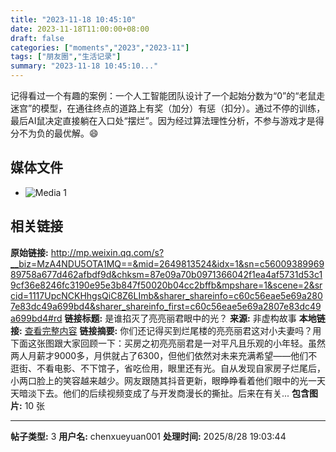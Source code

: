 ```yaml
---
title: "2023-11-18 10:45:10"
date: 2023-11-18T11:00:00+08:00
draft: false
categories: ["moments","2023","2023-11"]
tags: ["朋友圈","生活记录"]
summary: "2023-11-18 10:45:10..."
---
```


记得看过一个有趣的案例：一个人工智能团队设计了一个起始分数为“0”的“老鼠走迷宫”的模型，在通往终点的道路上有奖（加分）有惩（扣分）。通过不停的训练，最后AI鼠决定直接躺在入口处“摆烂”。因为经过算法理性分析，不参与游戏才是得分不为负的最优解。😄

## 媒体文件

- ![Media 1](/Moments/photos/2023-11-18/202311181045100.jpg)

## 相关链接

**原始链接:** http://mp.weixin.qq.com/s?__biz=MzA4NDU5OTA1MQ==&mid=2649813524&idx=1&sn=c5600938996989758a677d462afbdf9d&chksm=87e09a70b0971366042f1ea4af5731d53c19cf36e8246fc3190e95e3b847f50020b04cc2bffb&mpshare=1&scene=2&srcid=1117UpcNCKHhgsQiC8Z6LImb&sharer_shareinfo=c60c56eae5e69a2807e83dc49a699bd4&sharer_shareinfo_first=c60c56eae5e69a2807e83dc49a699bd4#rd
**链接标题:** 是谁掐灭了亮亮丽君眼中的光？
**来源:** 非虚构故事
**本地链接:** [查看完整内容](/link_content/2023/11/2023-11-18-1/link_content/)
**链接摘要:** 你们还记得买到烂尾楼的亮亮丽君这对小夫妻吗？用下面这张图跟大家回顾一下：买房之初亮亮丽君是一对平凡且乐观的小年轻。虽然两人月薪才9000多，月供就占了6300，但他们依然对未来充满希望——他们不逛街、不看电影、不下馆子，省吃俭用，眼里还有光。自从发现自家房子烂尾后，小两口脸上的笑容越来越少。网友跟随其抖音更新，眼睁睁看着他们眼中的光一天天暗淡下去。他们的后续视频变成了与开发商漫长的撕扯。后来在有关...
**包含图片:** 10 张

---

**帖子类型:** 3
**用户名:** chenxueyuan001
**处理时间:** 2025/8/28 19:03:44